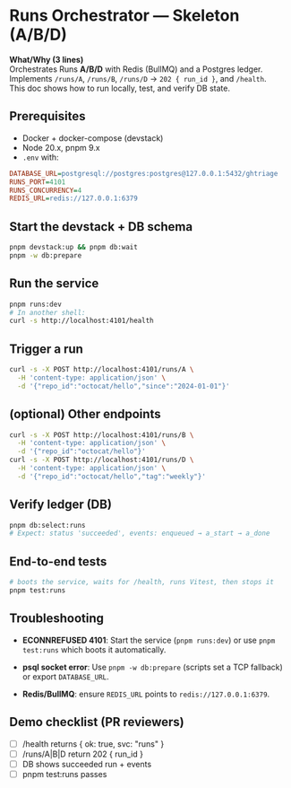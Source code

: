 # Runs Orchestrator — Skeleton (A/B/D)

**What/Why (3 lines)**  
Orchestrates Runs **A/B/D** with Redis (BullMQ) and a Postgres ledger.  
Implements `/runs/A`, `/runs/B`, `/runs/D` → `202 { run_id }`, and `/health`.  
This doc shows how to run locally, test, and verify DB state.

## Prerequisites

- Docker + docker-compose (devstack)
- Node 20.x, pnpm 9.x
- `.env` with:

```ini
DATABASE_URL=postgresql://postgres:postgres@127.0.0.1:5432/ghtriage
RUNS_PORT=4101
RUNS_CONCURRENCY=4
REDIS_URL=redis://127.0.0.1:6379
```

## Start the devstack + DB schema

```bash
pnpm devstack:up && pnpm db:wait
pnpm -w db:prepare
```

## Run the service

```bash
pnpm runs:dev
# In another shell:
curl -s http://localhost:4101/health
```

## Trigger a run

```bash
curl -s -X POST http://localhost:4101/runs/A \
  -H 'content-type: application/json' \
  -d '{"repo_id":"octocat/hello","since":"2024-01-01"}'
```

## (optional) Other endpoints

```bash
curl -s -X POST http://localhost:4101/runs/B \
  -H 'content-type: application/json' \
  -d '{"repo_id":"octocat/hello"}'
curl -s -X POST http://localhost:4101/runs/D \
  -H 'content-type: application/json' \
  -d '{"repo_id":"octocat/hello","tag":"weekly"}'
```  

## Verify ledger (DB)

```bash
pnpm db:select:runs
# Expect: status 'succeeded', events: enqueued → a_start → a_done
```

## End-to-end tests

```bash
# boots the service, waits for /health, runs Vitest, then stops it
pnpm test:runs
```

## Troubleshooting

- **ECONNREFUSED 4101**: Start the service (`pnpm runs:dev`) or use `pnpm test:runs` which boots it automatically.

- **psql socket error**: Use `pnpm -w db:prepare` (scripts set a TCP fallback) or export `DATABASE_URL`.

- **Redis/BullMQ**: ensure `REDIS_URL` points to `redis://127.0.0.1:6379`.

## Demo checklist (PR reviewers)

- [ ] /health returns { ok: true, svc: "runs" }
- [ ] /runs/A|B|D return 202 { run_id }
- [ ] DB shows succeeded run + events
- [ ] pnpm test:runs passes
